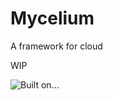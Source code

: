 Mycelium
========

A framework for cloud

WIP

![Built on...](https://www.cloudbees.com/sites/default/files/Button-Built-on-CB-1.png)

